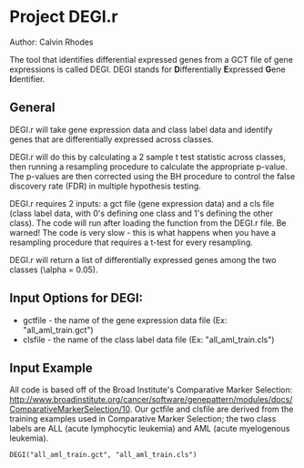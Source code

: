 # Project DEGI.r

Author: Calvin Rhodes

The tool that identifies differential expressed genes from a GCT file of gene expressions is called DEGI. DEGI stands for **D**ifferentially **E**xpressed **G**ene **I**dentifier.

## General
DEGI.r will take gene expression data and class label data and identify genes that are differentially expressed across classes.

DEGI.r will do this by calculating a 2 sample t test statistic across classes, then running a resampling procedure to calculate the appropriate p-value. The p-values are then corrected using the BH procedure to control the false discovery rate (FDR) in multiple hypothesis testing.

DEGI.r requires 2 inputs: a gct file (gene expression data) and a cls file (class label data, with 0's defining one class and 1's defining the other class). The code will run after loading the function from the DEGI.r file. Be warned! The code is very slow - this is what happens when you have a resampling procedure that requires a t-test for every resampling.

DEGI.r will return a list of differentially expressed genes among the two classes (\alpha = 0.05).

## Input Options for DEGI:

* gctfile - the name of the gene expression data file (Ex: "all_aml_train.gct")
* clsfile - the name of the class label data file (Ex: "all_aml_train.cls")

## Input Example

All code is based off of the Broad Institute's Comparative Marker Selection:
http://www.broadinstitute.org/cancer/software/genepattern/modules/docs/ComparativeMarkerSelection/10. Our gctfile and clsfile are derived from the training examples used in Comparative Marker Selection; the two class labels are ALL (acute lymphocytic leukemia) and AML (acute myelogenous leukemia).

```{r}
DEGI("all_aml_train.gct", "all_aml_train.cls")
```

